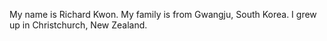 My name is Richard Kwon.
My family is from Gwangju, South Korea.
I grew up in Christchurch, New Zealand.